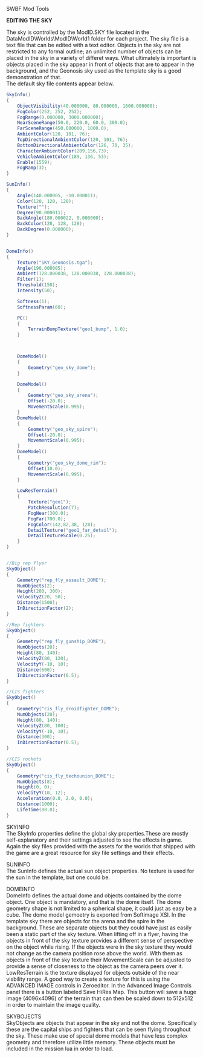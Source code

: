 SWBF Mod Tools

**EDITING THE SKY**

The sky is controlled by the ModID.SKY file located in the DataModID\\Worlds\\ModID\\World1 folder for each project. The sky file is a text file that can be edited with a text editor. Objects in the sky are not restricted to any formal outline; an unlimited number of objects can be placed in the sky in a variety of differet ways. What ultimately is important is objects placed in the sky appear in front of objects that are to appear in the background, and the Geonosis sky used as the template sky is a good demonstration of that.  
The default sky file contents appear below.
```C#
SkyInfo()
{
    ObjectVisibility(40.000000, 80.000000, 1600.000000);
    FogColor(252, 252, 252);
    FogRange(0.000000, 3000.000000);
    NearSceneRange(50.0, 220.0, 60.0, 300.0);
    FarSceneRange(450.000000, 1000.0);
    AmbientColor(120, 101, 76);
    TopDirectionalAmbientColor(120, 101, 76);
    BottomDirectionalAmbientColor(126, 70, 35);
    CharacterAmbientColor(209,156,73);
    VehicleAmbientColor(189, 136, 53);
    Enable(1559);
    FogRamp(3);
}

SunInfo()
{
    Angle(140.000005, -10.000011);
    Color(120, 120, 120);
    Texture("");
    Degree(90.000011);
    BackAngle(180.000022, 0.000000);
    BackColor(128, 128, 128);
    BackDegree(0.000000);
}


DomeInfo()
{
    Texture("SKY_Geonosis.tga");
    Angle(190.000005);
    Ambient(128.000038, 128.000038, 128.000038);
    Filter(1);
    Threshold(150);
    Intensity(50);

    Softness(1);
    SoftnessParam(60);

    PC()
    {
        TerrainBumpTexture("geo1_bump", 1.0);
    }



    DomeModel()
    {
        Geometry("geo_sky_dome");
    }

    DomeModel()
    {
        Geometry("geo_sky_arena");
        Offset(-20.0);
        MovementScale(0.995);
    }
    DomeModel()
    {
        Geometry("geo_sky_spire");
        Offset(-20.0);
        MovementScale(0.995);
    }
    DomeModel()
    {
        Geometry("geo_sky_dome_rim");
        Offset(10.0);
        MovementScale(0.995);
    }

    LowResTerrain()
    {
        Texture("geo1");
        PatchResolution(7);
        FogNear(300.0);
        FogFar(700.0);
        FogColor(142,82,38, 128);
        DetailTexture("geo1_far_detail");
        DetailTextureScale(0.25);
    }
}


//Big rep flyer
SkyObject()
{
    Geometry("rep_fly_assault_DOME");
    NumObjects(2);
    Height(200, 300);
    VelocityZ(20, 50);
    Distance(1500);
    InDirectionFactor(2);
}

//Rep fighters
SkyObject()
{
    Geometry("rep_fly_gunship_DOME");
    NumObjects(20);
    Height(80, 140);
    VelocityZ(80, 120);
    VelocityY(-10, 10);
    Distance(600);
    InDirectionFactor(0.5);
}

//CIS fighters
SkyObject()
{
    Geometry("cis_fly_droidfighter_DOME");
    NumObjects(20);
    Height(80, 140);
    VelocityZ(80, 100);
    VelocityY(-10, 10);
    Distance(300);
    InDirectionFactor(0.5);
}

//CIS rockets
SkyObject()
{
    Geometry("cis_fly_techounion_DOME");
    NumObjects(8);
    Height(0, 0);
    VelocityY(10, 12);
    Acceleration(0.0, 2.0, 0.0);
    Distance(1000);
    LifeTime(80.0);
}
```

SKYINFO  
The SkyInfo properties define the global sky properties.These are mostly self-explanatory and their settings adjusted to see the effects in game. Again the sky files provided with the assets for the worlds that shipped with the game are a great resource for sky file settings and their effects.

SUNINFO  
The SunInfo defines the actual sun object properties. No texture is used for the sun in the template, but one could be.

DOMEINFO  
DomeInfo defines the actual dome and objects contained by the dome object. One object is mandatory, and that is the dome itself. The dome geometry shape is not limited to a spherical shape, it could just as easy be a cube. The dome model gemoetry is exported from Softimage XSI. In the template sky there are objects for the arena and the spire in the background. These are separate objects but they could have just as easily been a static part of the sky texture. When lifting off in a flyer, having the objects in front of the sky texture provides a different sense of perspective on the object while rising. If the objects were in the sky texture they would not change as the camera position rose above the world. With them as objects in front of the sky texture their MovementScale can be adjusted to provide a sense of closeness to the object as the camera peers over it.  
LowResTerrain is the texture displayed for objects outside of the near visbility range. A good way to create a texture for this is using the ADVANCED IMAGE controls in Zeroeditor. In the Advanced Image Controls panel there is a button labeled Save HiRes Map. This button will save a huge image (4096x4096) of the terrain that can then be scaled down to 512x512 in order to maintain the image quality.

SKYBOJECTS  
SkyObjects are objects that appear in the sky and not the dome. Specifically these are the capital ships and fighters that can be seen flying throughout the sky. These make use of special dome models that have less complex geometry and therefore utilize little memory. These objects must be included in the mission lua in order to load.